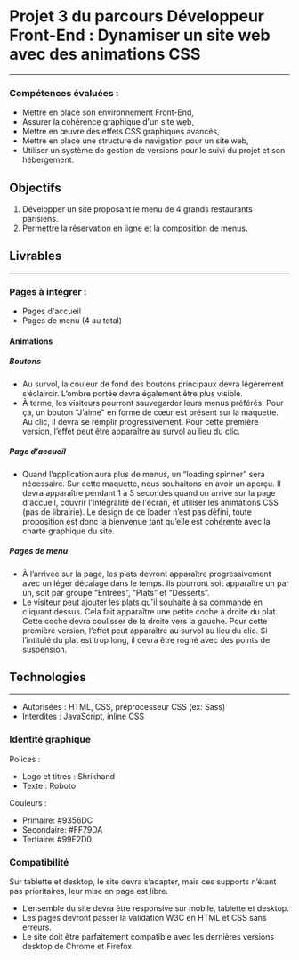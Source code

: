 # Projet 3 du parcours Développeur Front-End : Dynamiser un site web avec des animations CSS
***
### Compétences évaluées :

* Mettre en place son environnement Front-End,
* Assurer la cohérence graphique d'un site web,
* Mettre en œuvre des effets CSS graphiques avancés,
* Mettre en place une structure de navigation pour un site web,
* Utiliser un système de gestion de versions pour le suivi du projet et son hébergement.

## Objectifs
1. Développer un site proposant le menu de 4 grands restaurants parisiens.
2. Permettre la réservation en ligne et la composition de menus.

## Livrables
***
### Pages à intégrer : 
* Pages d'accueil
* Pages de menu (4 au total)

#### Animations
##### Boutons
* Au survol, la couleur de fond des boutons principaux devra légèrement s’éclaircir. L’ombre portée devra également être plus visible.
* À terme, les visiteurs pourront sauvegarder leurs menus préférés. Pour ça, un bouton "J’aime" en forme de cœur est présent sur la maquette. Au clic, il devra se remplir progressivement. Pour cette première version, l’effet peut être apparaître au survol au lieu du clic.

##### Page d'accueil
* Quand l’application aura plus de menus, un “loading spinner” sera nécessaire. Sur cette maquette, nous souhaitons en avoir un aperçu. Il devra apparaître pendant 1 à 3 secondes quand on arrive sur la page d'accueil, couvrir l'intégralité de l'écran, et utiliser les animations CSS (pas de librairie). Le design de ce loader n’est pas défini, toute proposition est donc la bienvenue tant qu’elle est cohérente avec la charte graphique du site.

##### Pages de menu
* À l’arrivée sur la page, les plats devront apparaître progressivement avec un léger décalage dans le temps. Ils pourront soit apparaître un par un, soit par groupe “Entrées”, “Plats” et “Desserts”. 
* Le visiteur peut ajouter les plats qu'il souhaite à sa commande en cliquant dessus. Cela fait apparaître une petite coche à droite du plat. Cette coche devra coulisser de la droite vers la gauche. Pour cette première version, l’effet peut apparaître au survol au lieu du clic. Si l’intitulé du plat est trop long, il devra être rogné avec des points de suspension.


## Technologies
***
* Autorisées : HTML, CSS, préprocesseur CSS (ex: Sass)
* Interdites : JavaScript, inline CSS

### Identité graphique

Polices :
* Logo et titres : Shrikhand
* Texte : Roboto

Couleurs :
* Primaire: #9356DC
* Secondaire: #FF79DA
* Tertiaire: #99E2D0

### Compatibilité
Sur tablette et desktop, le site devra s’adapter, mais ces supports n’étant pas prioritaires, leur mise en page est libre.
* L’ensemble du site devra être responsive sur mobile, tablette et desktop.
* Les pages devront passer la validation W3C en HTML et CSS sans erreurs.
* Le site doit être parfaitement compatible avec les dernières versions desktop de
Chrome et Firefox.
